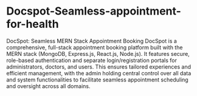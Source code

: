 # Docspot-Seamless-appointment-for-health

DocSpot: Seamless MERN Stack Appointment Booking DocSpot is a comprehensive, full-stack appointment booking platform built with the MERN stack (MongoDB, Express.js, React.js, Node.js). It features secure, role-based authentication and separate login/registration portals for administrators, doctors, and users. This ensures tailored experiences and efficient management, with the admin holding central control over all data and system functionalities to facilitate seamless appointment scheduling and oversight across all domains.
